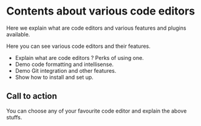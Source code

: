 # Contents about various code editors

Here we explain what are code editors and various features and plugins available.

Here you can see various code editors and their features.

- Explain what are code editors ? Perks of using one.
- Demo code formatting and intellisense.
- Demo Git integration and other features.
- Show how to install and set up.

## Call to action

You can choose any of your favourite code editor and explain the above stuffs. 



